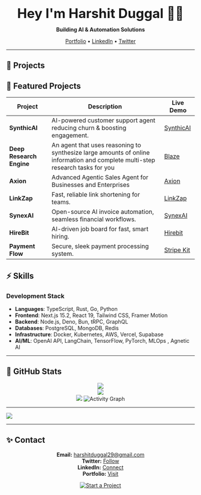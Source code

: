 <div align="center">
  <h1 style="font-size: 2.5em; margin-bottom: 10px;">Hey I'm Harshit Duggal 👋🏻</h1>
  
  **Building AI & Automation Solutions**

  [Portfolio](https://harshitduggal.dev) • [LinkedIn](https://linkedin.com/in/harshitduggal) • [Twitter](https://twitter.com/harshitduggal)
</div>

---

## 🚀 Projects

## 🌟 Featured Projects



| Project         | Description                                           | Live Demo                                  |
|-----------------|-------------------------------------------------------|--------------------------------------------|
| **SynthicAI**   | AI-powered customer support agent reducing churn & boosting engagement. | [SynthicAI](https://synthicai.com)         |
| **Deep Research Engine** | An agent that uses reasoning to synthesize large amounts of online information and complete multi-step research tasks for you | [Blaze](https://blaze-labs.vercel.app/)      |
| **Axion**       | Advanced Agentic Sales Agent for Businesses and Enterprises | [Axion](https://axionai.vercel.app/)      |
| **LinkZap**     | Fast, reliable link shortening for teams.             | [LinkZap](https://linkzap.vercel.app)     |
| **SynexAI**     | Open-source AI invoice automation, seamless financial workflows. | [SynexAI](https://synexai.in)             |
| **HireBit**     | AI-driven job board for fast, smart hiring.          | [Hirebit](https://hirebit.site)           |
| **Payment Flow**| Secure, sleek payment processing system.              | [Stripe Kit](https://stripe-kit-zeta.vercel.app) |


## ⚡️ Skills

### Development Stack

- **Languages**: TypeScript, Rust, Go, Python
- **Frontend**: Next.js 15.2, React 19, Tailwind CSS, Framer Motion
- **Backend**: Node.js, Deno, Bun, tRPC, GraphQL
- **Databases**: PostgreSQL, MongoDB, Redis
- **Infrastructure**: Docker, Kubernetes, AWS, Vercel, Supabase
- **AI/ML**: OpenAI API, LangChain, TensorFlow, PyTorch, MLOps , Agnetic AI

---

## 🎉 GitHub Stats

<div align="center">

![](https://github-readme-stats.vercel.app/api?username=duggal1&theme=tokyonight&hide_border=false&include_all_commits=false&count_private=true&border_radius=10&bg_color=0D1117,1E293B,374151&title_color=58A6FF&text_color=CDD9E5&icon_color=58A6FF)<br/>
![](https://nirzak-streak-stats.vercel.app/?user=duggal1&theme=tokyonight&hide_border=false&border_radius=10)<br/>
![](https://github-readme-stats.vercel.app/api/top-langs/?username=duggal1&theme=tokyonight&hide_border=false&include_all_commits=false&count_private=true&layout=compact&border_radius=10)
![Activity Graph](https://github-readme-activity-graph.vercel.app/graph?username=duggal1&bg_color=00000000&color=6366F1&line=6366F1&point=ffffff&area=true&hide_border=true&area_color=6366F122)
</div>

---

[![](https://visitcount.itsvg.in/api?id=duggal1&icon=0&color=0)](https://visitcount.itsvg.in)

---

## ✨ Contact

<div align="center">

 **Email:** [harshitduggal29@gmail.com](mailto:harshitduggal29@gmail.com)  
 **Twitter:** [Follow](https://twitter.com/harshitduggal5)  
 **LinkedIn:** [Connect](https://linkedin.com/in/harshitduggal)  
 **Portfolio:** [Visit](https://harshitduggal.dev)  


<a href="mailto:harshitduggal29@gmail.com">
  <img src="https://img.shields.io/badge/Start_a_Project-000?style=for-the-badge&labelColor=0D1117&color=58A6FF&logoColor=white&border_radius=10" alt="Start a Project">
</a>

</div>
